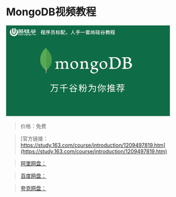 # MongoDB视频教程

![img](../../../assets/study163/free/5e226ef3e15442b2baa144af317abc58.jpg)

> 价格：免费

> [官方链接：https://study.163.com/course/introduction/1209497819.htm](https://study.163.com/course/introduction/1209497819.htm)

> [阿里网盘：]()

> [百度网盘：]()

> [夸克网盘：]()
